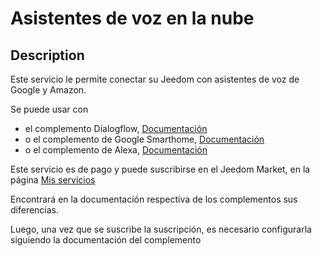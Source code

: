 # Asistentes de voz en la nube

## Description

Este servicio le permite conectar su Jeedom con asistentes de voz de Google y Amazon.

Se puede usar con 
- el complemento Dialogflow, [Documentación](https://doc.jeedom.com/es_ES/plugins/communication/dialogflow)
- o el complemento de Google Smarthome, [Documentación](https://doc.jeedom.com/es_ES/plugins/communication/gsh)
- o el complemento de Alexa, [Documentación](https://doc.jeedom.com/es_ES/plugins/communication/ash)

Este servicio es de pago y puede suscribirse en el Jeedom Market, en la página [Mis servicios](https://www.jeedom.com/market/index.php?v=d&p=profils#services)

Encontrará en la documentación respectiva de los complementos sus diferencias.

Luego, una vez que se suscribe la suscripción, es necesario configurarla siguiendo la documentación del complemento
